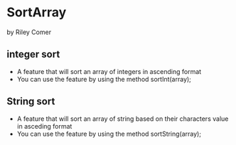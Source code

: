 # SortArray
by Riley Comer

## integer sort
- A feature that will sort an array of integers in ascending format
- You can use the feature by using the method sortInt(array);

## String sort
- A feature that will sort an array of string based on their characters value in asceding format
- You can use the feature by using the method sortString(array);
